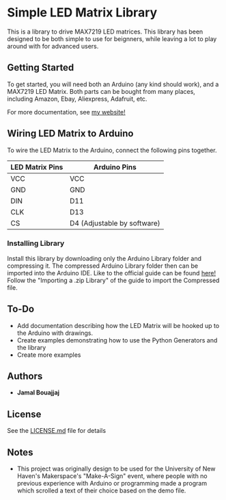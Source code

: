 # Simple LED Matrix Library

This is a library to drive MAX7219 LED matrices. This library has been designed to be both simple to use for beignners, while leaving a lot to play around with for advanced users.

## Getting Started

To get started, you will need both an Arduino (any kind should work), and a MAX7219 LED Matrix. Both parts can be bought from many places, including Amazon, Ebay, Aliexpress, Adafruit, etc.

For more documentation, see [my website!](https://electro707.com/documentation/projects/simple_led_library/index.php)

## Wiring LED Matrix to Arduino

To wire the LED Matrix to the Arduino, connect the following pins together.

| LED Matrix Pins | Arduino Pins |
| --- | --- |
| VCC | VCC |
| GND | GND |
| DIN | D11 |
| CLK | D13 |
| CS | D4 (Adjustable by software) |

### Installing Library

Install this library by downloading only the Arduino Library folder and compressing it. The compressed Arduino Library folder then can be imported into the Arduino IDE.
Like to the official guide can be found [here!](https://www.arduino.cc/en/Guide/Libraries)
Follow the "Importing a .zip Library" of the guide to import the Compressed file.

## To-Do
- Add documentation describing how the LED Matrix will be hooked up to the Arduino with drawings.
- Create examples demonstrating how to use the Python Generators and the library
- Create more examples

## Authors

* **Jamal Bouajjaj**

## License

See the [LICENSE.md](LICENSE.md) file for details

## Notes

* This project was originally design to be used for the University of New Haven's Makerspace's "Make-A-Sign" event, where people with no previous experience with Arduino or programming made a program which scrolled a text of their choice based on the demo file.
